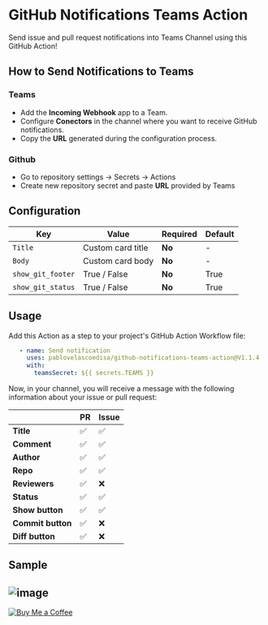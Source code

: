 # GitHub Notifications Teams Action
Send issue and pull request notifications into Teams Channel using this GitHub Action!

## How to Send Notifications to Teams

### Teams
- Add the __Incoming Webhook__ app to a Team.
- Configure __Conectors__ in the channel where you want to receive GitHub notifications.
- Copy the __URL__ generated during the configuration process.

### Github
- Go to repository settings -> Secrets -> Actions
- Create new repository secret and paste __URL__ provided by Teams

## Configuration

| Key | Value | Required | Default |
|-------------|-------------|-------------|-------------|
| `Title` | Custom card title| **No** | - |
| `Body` | Custom card body| **No** | - |
| `show_git_footer` | True / False | **No** | True |
| `show_git_status` | True / False | **No** | True |
## Usage
Add this Action as a step to your project's GitHub Action Workflow file:

```yaml
   - name: Send notification
     uses: pablovelascoedisa/github-notifications-teams-action@V1.1.4
     with:
       teamsSecret: ${{ secrets.TEAMS }}
```

Now, in your channel, you will receive a message with the following information about your issue or pull request:

|                       | **PR**                         | **Issue**                                |
|-----------------------|------------------------------------------|------------------------------------------|
| **Title**            | ✅                        | ✅                       |
| **Comment**        | ✅                                      | ✅                                      |
| **Author**             | ✅                                      | ✅                                      |
| **Repo**       | ✅                                      | ✅                                      |
| **Reviewers** | ✅                             | ❌                                      |
| **Status** |   ✅   |  ✅   |
| **Show button** |   ✅   |  ✅   |
| **Commit button** |   ✅   |   ❌  |
| **Diff button** |   ✅   |  ❌   |

## Sample

![image](https://github.com/pablovelascoedisa/github-notifications-teams-action/assets/125445128/af3ebf1f-abd9-43b8-839f-2a627c0d7ec2)
--
[![Buy Me a Coffee](https://img.shields.io/badge/Buy%20Me%20a%20Coffee-%23FFDD00.svg?&style=for-the-badge&logo=ko-fi&logoColor=black)](https://www.buymeacoffee.com/pablovelasco)

